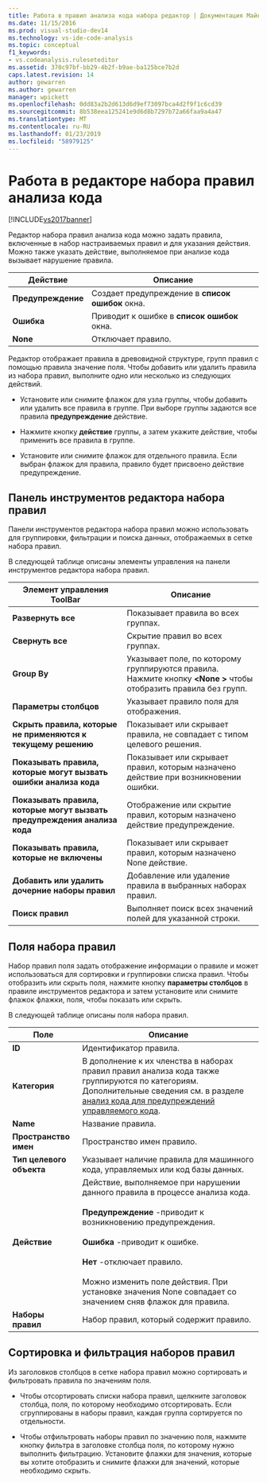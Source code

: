 ```yaml
---
title: Работа в правил анализа кода набора редактор | Документация Майкрософт
ms.date: 11/15/2016
ms.prod: visual-studio-dev14
ms.technology: vs-ide-code-analysis
ms.topic: conceptual
f1_keywords:
- vs.codeanalysis.ruleseteditor
ms.assetid: 370c97bf-bb29-4b2f-b9ae-ba125bce7b2d
caps.latest.revision: 14
author: gewarren
ms.author: gewarren
manager: wpickett
ms.openlocfilehash: 0dd83a2b2d613d6d9ef73097bca4d2f9f1c6cd39
ms.sourcegitcommit: 8b538eea125241e9d6d8b7297b72a66faa9a4a47
ms.translationtype: MT
ms.contentlocale: ru-RU
ms.lasthandoff: 01/23/2019
ms.locfileid: "58979125"
---
```

# <a name="working-in-the-code-analysis-rule-set-editor"></a>Работа в редакторе набора правил анализа кода
[!INCLUDE[vs2017banner](../includes/vs2017banner.md)]

Редактор набора правил анализа кода можно задать правила, включенные в набор настраиваемых правил и для указания действия. Можно также указать действие, выполняемое при анализе кода вызывает нарушение правила.  
  
|Действие|Описание|  
|------------|-----------------|  
|**Предупреждение**|Создает предупреждение в **список ошибок** окна.|  
|**Ошибка**|Приводит к ошибке в **список ошибок** окна.|  
|**None**|Отключает правило.|  
  
 Редактор отображает правила в древовидной структуре, групп правил с помощью правила значение поля. Чтобы добавить или удалить правила из набора правил, выполните одно или несколько из следующих действий.  
  
-   Установите или снимите флажок для узла группы, чтобы добавить или удалить все правила в группе. При выборе группы задаются все правила **предупреждение** действие.  
  
-   Нажмите кнопку **действие** группы, а затем укажите действие, чтобы применить все правила в группе.  
  
-   Установите или снимите флажок для отдельного правила. Если выбран флажок для правила, правило будет присвоено действие предупреждение.  
  
## <a name="rule-set-editor-toolbar"></a>Панель инструментов редактора набора правил  
 Панели инструментов редактора набора правил можно использовать для группировки, фильтрации и поиска данных, отображаемых в сетке набора правил.  
  
 В следующей таблице описаны элементы управления на панели инструментов редактора набора правил.  
  
|Элемент управления ToolBar|Описание|  
|---------------------|-----------------|  
|**Развернуть все**|Показывает правила во всех группах.|  
|**Свернуть все**|Скрытие правил во всех группах.|  
|**Group By**|Указывает поле, по которому группируются правила. Нажмите кнопку  **\<None >** чтобы отобразить правила без групп.|  
|**Параметры столбцов**|Указывает правило поля для отображения.|  
|**Скрыть правила, которые не применяются к текущему решению**|Показывает или скрывает правила, не совпадает с типом целевого решения.|  
|**Показывать правила, которые могут вызвать ошибки анализа кода**|Показывает или скрывает правил, которым назначено действие при возникновении ошибки.|  
|**Показывать правила, которые могут вызвать предупреждения анализа кода**|Отображение или скрытие правил, которым назначено действие предупреждение.|  
|**Показывать правила, которые не включены**|Показывает или скрывает правил, которым назначено None действие.|  
|**Добавить или удалить дочерние наборы правил**|Добавление или удаление правила в выбранных наборах правил.|  
|**Поиск правил**|Выполняет поиск всех значений полей для указанной строки.|  
  
## <a name="rule-set-fields"></a>Поля набора правил  
 Набор правил поля задать отображение информации о правиле и может использоваться для сортировки и группировки списка правил. Чтобы отобразить или скрыть поля, нажмите кнопку **параметры столбцов** в правиле инструментов редактора и затем установите или снимите флажок флажки, поля, чтобы показать или скрыть.  
  
 В следующей таблице описаны поля набора правил.  
  
|Поле|Описание|  
|-----------|-----------------|  
|**ID**|Идентификатор правила.|  
|**Категория**|В дополнение к их членства в наборах правил правил анализа кода также группируются по категориям. Дополнительные сведения см. в разделе [анализ кода для предупреждений управляемого кода](../code-quality/code-analysis-for-managed-code-warnings.md).|  
|**Name**|Название правила.|  
|**Пространство имен**|Пространство имен правило.|  
|**Тип целевого объекта**|Указывает наличие правила для машинного кода, управляемых или код базы данных.|  
|**Действие**|Действие, выполняемое при нарушении данного правила в процессе анализа кода.<br /><br /> **Предупреждение** -приводит к возникновению предупреждения.<br /><br /> **Ошибка** -приводит к ошибке.<br /><br /> **Нет** -отключает правило.<br /><br /> Можно изменить поле действия. При установке значения None совпадает со значением сняв флажок для правила.|  
|**Наборы правил**|Набор правил, который содержит правило.|  
  
## <a name="sorting-and-filtering-rule-sets"></a>Сортировка и фильтрация наборов правил  
 Из заголовков столбцов в сетке набора правил можно сортировать и фильтровать правила по значениям поля.  
  
-   Чтобы отсортировать списки набора правил, щелкните заголовок столбца, поля, по которому необходимо отсортировать. Если сгруппированы в наборы правил, каждая группа сортируется по отдельности.  
  
-   Чтобы отфильтровать наборы правил по значению поля, нажмите кнопку фильтра в заголовке столбца поля, по которому нужно выполнить фильтрацию. Установите флажки для значения, которые вы хотите отобразить и снимите флажки для значений, которые необходимо скрыть.
